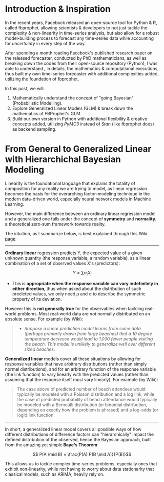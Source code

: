 # Introduction & Inspiration
In the recent years, Facebook released an open-source tool for Python & R, called fbprophet, allowing scientists & developers to not just tackle the complexity & non-linearity in time-series analysis, but also allow for a robust model-building process to forecast any time-series data while accounting for *uncertainty* in every step of the way.

 
After spending a month reading Facebook's published research paper on the released forecaster, conducted by PhD mathematicians, as well as breaking down the codes from their open-source repository (Python), I was able to understand , in details, the mathematics & computational executions, thus built my own time-series forecaster with additional complexities added, utilizing the foundation of fbprophet.

In this post, we will:

1. Mathematically understand the concept of "going Bayesian" (Probabilistic Modelling).
2. Explore Generalized Linear Models (GLM) & break down the mathematics of FBProphet's GLM. 
3. Build our own version in Python with additional flexibility & creative concepts added, utilizing *PyMC3* instead of *Stan* (like fbprophet does) as backend sampling.



# From **General** to **Generalized** Linear with Hierarchichal Bayesian Modeling

  

Linearity is the foundational language that explains the totality of composition for any reality we are trying to model, as linear regression becomes the basis for the overarching factor-modeling technique in the modern data-driven world, especially neural network models in Machine Learning.

  

However, the main difference between an ordinary linear regression model and a generalized one falls under the concept of **symmetry** and **normality**, a theoretical zero-sum framework towards reality.

  

The intuition, as I summarize below, is best explained through this Wiki [page](https://en.wikipedia.org/wiki/Generalized_linear_model#Maximum_likelihood  "Wikipedia page"):

  

---

**Ordinary linear** regression predicts Y, the expected value of a given unknown quantity (the response variable, a random variable), as a linear combination of a set of observed values X's (predictors):

  

$$Y = \sum \alpha_{i} X_{i}$$

  

- This is **appropriate when the response variable can vary indefinitely in either direction**, thus when asked about the distribution of such predicted values, we only need $\mu$ and $\sigma$ to describe the symmetric property of its deviation.

  

However this is **not generally true** for the observables when tackling real-world problems. Most real-world data are *not* normally distributed on an absolute sense. For example (by Wiki):

  

>  -  *Suppose a linear prediction model learns from some data (perhaps primarily drawn from large beaches) that a 10 degree temperature decrease would lead to 1,000 fewer people visiting the beach. This model is unlikely to generalize well over different sized beaches.*

  

**Generalized linear** models cover all these situations by allowing for response variables that have arbitrary distributions (rather than simply normal distributions), and for an arbitrary function of the response variable (the link function) to vary linearly with the predicted values (rather than assuming that the response itself must vary linearly). For example (by Wiki):

> The case above of predicted number of beach attendees would typically be modeled with a Poisson distribution and a log link, while the case of predicted probability of beach attendance would typically be modeled with a Bernoulli distribution (or binomial distribution, depending on exactly how the problem is phrased) and a log-odds (or logit) link function.

  

---

In short, a generalized linear model covers all possible ways of how different distributions of difference factors can "hierarchically" impact the defined distribution of the observed, hence the Bayesian approach, built from the amazing yet simple **Baye's Theorem**:

  

$$ P(A \mid B) = \frac{P(A) P(B \mid A)}{P(B)}$$

  

This allows us to tackle complex time-series problems, especially ones that exhibit non-linearity, while not having to worry about data stationarity that classical models, such as ARIMA, heavily rely on.

<!--stackedit_data:
eyJoaXN0b3J5IjpbNTkyNTcwOTYxXX0=
-->